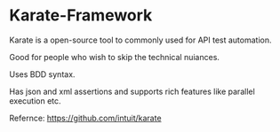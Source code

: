 # Karate-Framework

Karate is a open-source tool to commonly used for  API test automation.

Good for people who wish to skip the technical nuiances.

Uses BDD syntax.

Has json and xml assertions and supports rich features like parallel execution etc.

Refernce: https://github.com/intuit/karate
